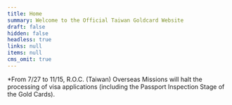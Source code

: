 ```yaml
---
title: Home
summary: Welcome to the Official Taiwan Goldcard Website
draft: false
hidden: false
headless: true
links: null
items: null
cms_omit: true
---
```

\*From 7/27 to 11/15, R.O.C. (Taiwan) Overseas Missions will halt the processing of visa applications (including the Passport Inspection Stage of the Gold Cards).